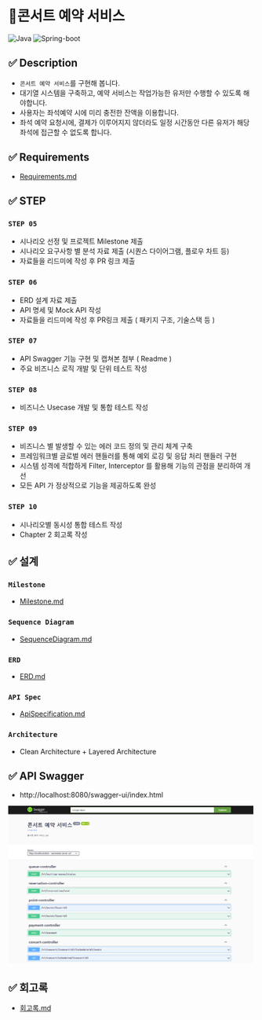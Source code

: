 # ️🎪️콘서트 예약 서비스
![Java](https://img.shields.io/badge/Java-17-red)
![Spring-boot](https://img.shields.io/badge/Spring--boot-3.3.4-brightgreen)

## ✅ Description
- `콘서트 예약 서비스`를 구현해 봅니다.
- 대기열 시스템을 구축하고, 예약 서비스는 작업가능한 유저만 수행할 수 있도록 해야합니다.
- 사용자는 좌석예약 시에 미리 충전한 잔액을 이용합니다.
- 좌석 예약 요청시에, 결제가 이루어지지 않더라도 일정 시간동안 다른 유저가 해당 좌석에 접근할 수 없도록 합니다.

## ✅ Requirements
* [Requirements.md](docs/Requirements.md)

## ✅ STEP
### **`STEP 05`**
- 시나리오 선정 및 프로젝트 Milestone 제출
- 시나리오 요구사항 별 분석 자료 제출 (시퀀스 다이어그램, 플로우 차트 등)
- 자료들을 리드미에 작성 후 PR 링크 제출

### **`STEP 06`**
- ERD 설계 자료 제출
- API 명세 및 Mock API 작성
- 자료들을 리드미에 작성 후 PR링크 제출 ( 패키지 구조, 기술스택 등 )

### **`STEP 07`**
- API Swagger 기능 구현 및 캡쳐본 첨부 ( Readme )
- 주요 비즈니스 로직 개발 및 단위 테스트 작성

### **`STEP 08`**
- 비즈니스 Usecase 개발 및 통합 테스트 작성

### **`STEP 09`**
- 비즈니스 별 발생할 수 있는 에러 코드 정의 및 관리 체계 구축
- 프레임워크별 글로벌 에러 핸들러를 통해 예외 로깅 및 응답 처리 핸들러 구현
- 시스템 성격에 적합하게 Filter, Interceptor 를 활용해 기능의 관점을 분리하여 개선
- 모든 API 가 정상적으로 기능을 제공하도록 완성

### **`STEP 10`**
- 시나리오별 동시성 통합 테스트 작성
- Chapter 2 회고록 작성

## ✅ 설계
### **`Milestone`**
* [Milestone.md](docs/Milestone.md)

### **`Sequence Diagram`**
- [SequenceDiagram.md](docs/SequenceDiagram.md)

### **`ERD`**
* [ERD.md](docs/ERD.md)

### **`API Spec`**
* [ApiSpecification.md](docs/ApiSpecification.md)

### **`Architecture`**
* Clean Architecture + Layered Architecture

## ✅ API Swagger
* http://localhost:8080/swagger-ui/index.html
<img src="/docs/swagger.png" width="500px" title="swagger"/>

## ✅ 회고록
* [회고록.md](docs%2F%C8%B8%B0%ED%B7%CF.md)